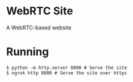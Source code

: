 # WebRTC Site
A WebRTC-based website

# Running
```shell
$ python -m http.server 8000 # Serve the site
$ ngrok http 8000 # Serve the site over https
```